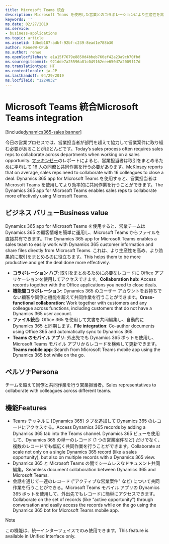 ```yaml
---
title: Microsoft Teams 統合
description: Microsoft Teams を使用した営業とのコラボレーションにより生産性を高める
keywords: ''
ms.date: 02/27/2019
ms.service:
- business-applications
ms.topic: article
ms.assetid: 1dbeb187-adbf-92bf-c239-8ead1e788b30
author: ReneeW-CPub
ms.author: renwe
ms.openlocfilehash: e1a15f7679e8850d4bbeb760ef42a23a9cb70fbd
ms.sourcegitcommit: 921dde7a25596a81c049162eee650d7a2009f17d
ms.translationtype: HT
ms.contentlocale: ja-JP
ms.lasthandoff: 04/29/2019
ms.locfileid: "1224832"
---
```

#  <a name="microsoft-teams-integration"></a><span data-ttu-id="c6069-103">Microsoft Teams 統合</span><span class="sxs-lookup"><span data-stu-id="c6069-103">Microsoft Teams integration</span></span> 
[!include[dynamics365-sales banner](../includes/dynamics365-sales.md)]


<span data-ttu-id="c6069-104">今日の営業プロセスでは、営業担当者が部門を超えて協力して営業案件に取り組む必要があることがほとんどです。</span><span class="sxs-lookup"><span data-stu-id="c6069-104">Today’s sales process often requires sales reps to collaborate across departments when working on a sales opportunity.</span></span> <span data-ttu-id="c6069-105">[マッキンゼー](https://www.mckinsey.com/business-functions/marketing-and-sales/our-insights/finding-the-right-digital-balance-in-b2b-customer-experience)のレポートによると、営業担当者は取引をまとめるために平均して 16 人の同僚と共同作業を行う必要があります。</span><span class="sxs-lookup"><span data-stu-id="c6069-105">[McKinsey](https://www.mckinsey.com/business-functions/marketing-and-sales/our-insights/finding-the-right-digital-balance-in-b2b-customer-experience) reports that on average, sales reps need to collaborate with 16 colleagues to close a deal.</span></span> <span data-ttu-id="c6069-106">Dynamics 365 app for Microsoft Teams を使用すると、営業担当者は Microsoft Teams を使用してより効率的に共同作業を行うことができます。</span><span class="sxs-lookup"><span data-stu-id="c6069-106">The Dynamics 365 app for Microsoft Teams enables sales reps to collaborate more effectively using Microsoft Teams.</span></span>

## <a name="business-value"></a><span data-ttu-id="c6069-107">ビジネス バリュー</span><span class="sxs-lookup"><span data-stu-id="c6069-107">Business value</span></span>

<span data-ttu-id="c6069-108">Dynamics 365 app for Microsoft Teams を使用すると、営業チームは Dynamics 365 の顧客情報を簡単に運用し、Microsoft Teams からファイルを直接共有できます。</span><span class="sxs-lookup"><span data-stu-id="c6069-108">The Dynamics 365 app for Microsoft Teams enables a sales team to easily work with Dynamics 365 customer information and share files directly from Microsoft Teams.</span></span> <span data-ttu-id="c6069-109">これは、より生産性を高め、より効果的に取引をまとめるのに役立ちます。</span><span class="sxs-lookup"><span data-stu-id="c6069-109">This helps them to be more productive and get the deal done more effectively.</span></span>

- <span data-ttu-id="c6069-110">**コラボレーション ハブ**: 取引をまとめるために必要なレコードに Office アプリケーションを使用してアクセスできます。</span><span class="sxs-lookup"><span data-stu-id="c6069-110">**Collaboration hub**: Access records together with the Office applications you need to close deals.</span></span>
- <span data-ttu-id="c6069-111">**機能間コラボレーション**: Dynamics 365 のユーザー アカウントをお持ちでない顧客や同僚と機能を超えて共同作業を行うことができます。</span><span class="sxs-lookup"><span data-stu-id="c6069-111">**Cross-functional collaboration**: Work together with customers and any colleague across functions, including customers that do not have a Dynamics 365 user account.</span></span>
- <span data-ttu-id="c6069-112">**ファイル統合**: Office 365 を使用して文書を共同編集し、自動的に Dynamics 365 と同期します。</span><span class="sxs-lookup"><span data-stu-id="c6069-112">**File integration**: Co-author documents using Office 365 and automatically sync to Dynamics 365.</span></span>
- <span data-ttu-id="c6069-113">**Teams のモバイル アプリ**: 外出先でも Dynamics 365 ボットを使用し、Microsoft Teams モバイル アプリからレコードを検索して更新できます。</span><span class="sxs-lookup"><span data-stu-id="c6069-113">**Teams mobile app**: Search from Microsoft Teams mobile app using the Dynamics 365 bot while on the go.</span></span>


## <a name="persona"></a><span data-ttu-id="c6069-114">ペルソナ</span><span class="sxs-lookup"><span data-stu-id="c6069-114">Persona</span></span>

<span data-ttu-id="c6069-115">チームを超えて同僚と共同作業を行う営業担当者。</span><span class="sxs-lookup"><span data-stu-id="c6069-115">Sales representatives to collaborate with colleagues across different teams.</span></span>

## <a name="features"></a><span data-ttu-id="c6069-116">機能</span><span class="sxs-lookup"><span data-stu-id="c6069-116">Features</span></span>
- <span data-ttu-id="c6069-117">Teams チャネルに [Dynamics 365] タブを追加して Dynamics 365 のレコードにアクセスする。</span><span class="sxs-lookup"><span data-stu-id="c6069-117">Access Dynamics 365 records by adding a Dynamics 365 tab into the Teams channel.</span></span> <span data-ttu-id="c6069-118">Dynamics 365 ビューを使用して、Dynamics 365 の単一のレコード (1 つの営業案件など) だけでなく、複数のレコードでも幅広く共同作業を行うことができます。</span><span class="sxs-lookup"><span data-stu-id="c6069-118">Collaborate at scale not only on a single Dynamics 365 record (like a sales opportunity), but also on multiple records with a Dynamics 365 view.</span></span> 
- <span data-ttu-id="c6069-119">Dynamics 365 と Microsoft Teams の間でシームレスなドキュメント共同編集。</span><span class="sxs-lookup"><span data-stu-id="c6069-119">Seamless document collaboration between Dynamics 365 and Microsoft Teams.</span></span>
- <span data-ttu-id="c6069-120">会話を通じて一連のレコード ("アクティブな営業案件" など) について共同作業を行うことができる。Microsoft Teams モバイル アプリの Dynamics 365 ボットを使用して、外出先でもレコードに簡単にアクセスできます。</span><span class="sxs-lookup"><span data-stu-id="c6069-120">Collaborate on the set of records (like “active opportunity") through conversation and easily access the records while on the go using the Dynamics 365 bot for Microsoft Teams mobile app.</span></span>

> [!NOTE]
> <span data-ttu-id="c6069-121">この機能は、統一インターフェイスでのみ使用できます。</span><span class="sxs-lookup"><span data-stu-id="c6069-121">This feature is available in Unified Interface only.</span></span> 


